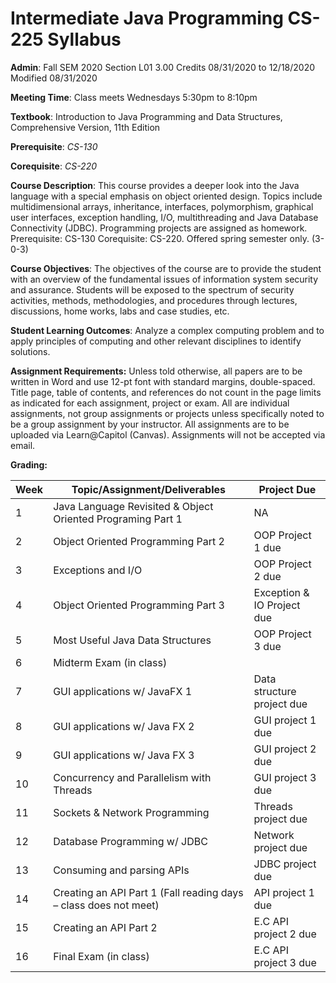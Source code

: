 # Intermediate Java Programming CS-225 Syllabus

**Admin**: Fall SEM 2020 Section L01 3.00 Credits 08/31/2020 to 12/18/2020 Modified 08/31/2020

**Meeting Time**: Class meets Wednesdays 5:30pm to 8:10pm

**Textbook**:  Introduction to Java Programming and Data Structures, Comprehensive Version, 11th Edition 

**Prerequisite**: _CS-130_

**Corequisite**: _CS-220_

**Course Description**: This course provides a deeper look into the Java language with a special emphasis on object oriented design. Topics include multidimensional arrays, inheritance, interfaces, polymorphism, graphical user interfaces, exception handling, I/O, multithreading and Java Database Connectivity (JDBC). Programming projects are assigned as homework. Prerequisite: CS-130 Corequisite: CS-220. Offered spring semester only. (3-0-3)

**Course Objectives**: The objectives of the course are to provide the student with an overview of the fundamental issues of information system security and assurance. Students will be exposed to the spectrum of security activities, methods, methodologies, and procedures through lectures, discussions, home works, labs and case studies, etc.

**Student Learning Outcomes**: Analyze a complex computing problem and to apply principles of computing and other relevant disciplines to identify solutions.

**Assignment Requirements:** Unless told otherwise, all papers are to be written in Word and use 12-pt font with standard margins, double-spaced. Title page, table of contents, and references do not count in the page limits as indicated for each assignment, project or exam. All are individual assignments, not group assignments or projects unless specifically noted to be a group assignment by your instructor. All assignments are to be uploaded via Learn@Capitol (Canvas). Assignments will not be accepted via email. 

**Grading:**

| Week | Topic/Assignment/Deliverables | Project Due |
|---|---|---|
| 1 | Java Language Revisited & Object Oriented Programing Part 1 |  NA
| 2 | Object Oriented Programming Part 2 | OOP Project 1 due 
| 3 | Exceptions and I/O | OOP Project 2 due 
| 4 | Object Oriented Programming Part 3 |  Exception & IO Project due 
| 5 | Most Useful Java Data Structures | OOP Project 3 due | 
| 6 | Midterm Exam (in class) |  |
| 7 | GUI applications w/ JavaFX 1 |  Data structure project due |
| 8 | GUI applications w/ Java FX 2 | GUI project 1 due |
| 9 | GUI applications w/ Java FX 3 | GUI project 2 due |
| 10 | Concurrency and Parallelism with Threads | GUI project 3 due |
| 11 | Sockets & Network Programming |  Threads project due |
| 12 |  Database Programming w/ JDBC | Network project due |
| 13 | Consuming and parsing APIs | JDBC project due |
| 14 | Creating an API Part 1 (Fall reading days – class does not meet) |  API project 1 due |
| 15 |  Creating an API Part 2 |  E.C API project 2 due |
| 16 | Final Exam (in class) | E.C API project 3 due |

